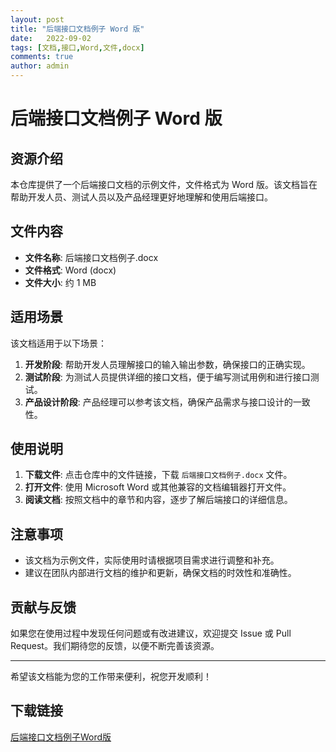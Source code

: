 ```yaml
---
layout: post
title: "后端接口文档例子 Word 版"
date:   2022-09-02
tags: [文档,接口,Word,文件,docx]
comments: true
author: admin
---
```

# 后端接口文档例子 Word 版

## 资源介绍

本仓库提供了一个后端接口文档的示例文件，文件格式为 Word 版。该文档旨在帮助开发人员、测试人员以及产品经理更好地理解和使用后端接口。

## 文件内容

- **文件名称**: 后端接口文档例子.docx
- **文件格式**: Word (docx)
- **文件大小**: 约 1 MB

## 适用场景

该文档适用于以下场景：

1. **开发阶段**: 帮助开发人员理解接口的输入输出参数，确保接口的正确实现。
2. **测试阶段**: 为测试人员提供详细的接口文档，便于编写测试用例和进行接口测试。
3. **产品设计阶段**: 产品经理可以参考该文档，确保产品需求与接口设计的一致性。

## 使用说明

1. **下载文件**: 点击仓库中的文件链接，下载 `后端接口文档例子.docx` 文件。
2. **打开文件**: 使用 Microsoft Word 或其他兼容的文档编辑器打开文件。
3. **阅读文档**: 按照文档中的章节和内容，逐步了解后端接口的详细信息。

## 注意事项

- 该文档为示例文件，实际使用时请根据项目需求进行调整和补充。
- 建议在团队内部进行文档的维护和更新，确保文档的时效性和准确性。

## 贡献与反馈

如果您在使用过程中发现任何问题或有改进建议，欢迎提交 Issue 或 Pull Request。我们期待您的反馈，以便不断完善该资源。

---

希望该文档能为您的工作带来便利，祝您开发顺利！

## 下载链接

[后端接口文档例子Word版](https://pan.quark.cn/s/f90870299727)